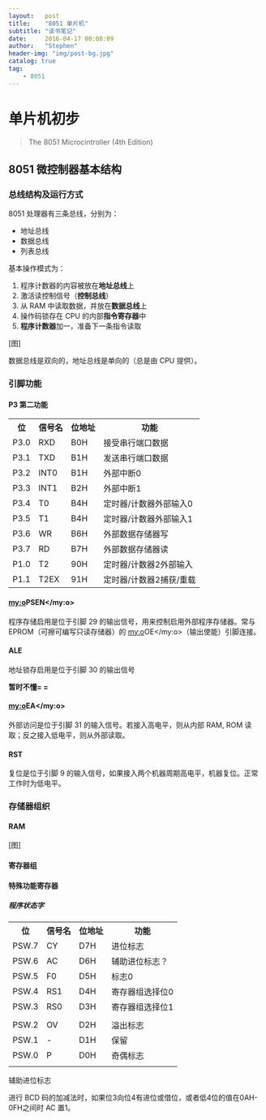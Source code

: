 ```yaml
---
layout:   post
title:    "8051 单片机"
subtitle: "读书笔记"
date:     2016-04-17 00:00:09
author:   "Stephen"
header-img: "img/post-bg.jpg"
catalog: true
tag:
    - 8051
---
```


# 单片机初步

> The 8051 Microcintroller (4th Edition)

## 8051 微控制器基本结构

### 总线结构及运行方式

8051 处理器有三条总线，分别为：

 * 地址总线
 * 数据总线
 * 列表总线
    
基本操作模式为：

 1. 程序计数器的内容被放在**地址总线**上
 2. 激活读控制信号（**控制总线**）
 3. 从 RAM 中读取数据，并放在**数据总线**上
 4. 操作码锁存在 CPU 的内部**指令寄存器**中
 5. **程序计数器**加一，准备下一条指令读取

[图]

数据总线是双向的，地址总线是单向的（总是由 CPU 提供）。

### 引脚功能

#### P3 第二功能

<table>
   <tr>
      <th>位</th>
      <th>信号名</th>
      <th>位地址</th>
      <th>功能</th>
   </tr>
   <tr>
      <td>P3.0</td>
      <td>RXD</td>
      <td>B0H</td>
      <td>接受串行端口数据</td>
   </tr>
   <tr>
      <td>P3.1</td>
      <td>TXD</td>
      <td>B1H</td>
      <td>发送串行端口数据</td>
   </tr>
   <tr>
      <td>P3.2</td>
      <td><my:o>INT0</my:o></td>
      <td>B1H</td>
      <td>外部中断0</td>
   </tr>
   <tr>
      <td>P3.3</td>
      <td><my:o>INT1</my:o></td>
      <td>B2H</td>
      <td>外部中断1</td>
   </tr>
   <tr>
      <td>P3.4</td>
      <td>T0</td>
      <td>B4H</td>
      <td>定时器/计数器外部输入0</td>
   </tr>
   <tr>
      <td>P3.5</td>
      <td>T1</td>
      <td>B4H</td>
      <td>定时器/计数器外部输入1</td>
   </tr>
   <tr>
      <td>P3.6</td>
      <td><my:o>WR</my:o></td>
      <td>B6H</td>
      <td>外部数据存储器写</td>
   </tr>
   <tr>
      <td>P3.7</td>
      <td>RD</td>
      <td>B7H</td>
      <td>外部数据存储器读</td>
   </tr>
   <tr>
      <td>P1.0</td>
      <td>T2</td>
      <td>90H</td>
      <td>定时器/计数器2外部输入</td>
   </tr>
   <tr>
      <td>P1.1</td>
      <td>T2EX</td>
      <td>91H</td>
      <td>定时器/计数器2捕获/重载</td>
   </tr>
</table>


#### <my:o>PSEN</my:o>

程序存储启用是位于引脚 29 的输出信号，用来控制启用外部程序存储器。常与 EPROM（可擦可编写只读存储器）的 <my:o>OE</my:o>（输出使能）引脚连接。

#### ALE

地址锁存启用是位于引脚 30 的输出信号

**暂时不懂= =**

#### <my:o>EA</my:o>

外部访问是位于引脚 31 的输入信号。若接入高电平，则从内部 RAM, ROM 读取；反之接入低电平，则从外部读取。

#### RST

复位是位于引脚 9 的输入信号，如果接入两个机器周期高电平，机器复位。正常工作时为低电平。

### 存储器组织

#### RAM

[图]

#### 寄存器组

#### 特殊功能寄存器

##### 程序状态字

<table>
   <tr>
      <th>位</th>
      <th>信号名</th>
      <th>位地址</th>
      <th>功能</th>
   </tr>
   <tr>
      <td>PSW.7</td>
      <td>CY</td>
      <td>D7H</td>
      <td>进位标志</td>
   </tr>
   <tr>
      <td>PSW.6</td>
      <td>AC</td>
      <td>D6H</td>
      <td>辅助进位标志？</td>
   </tr>
   <tr>
      <td>PSW.5</td>
      <td>F0</td>
      <td>D5H</td>
      <td>标志0</td>
   </tr>
   <tr>
      <td>PSW.4</td>
      <td>RS1</td>
      <td>D4H</td>
      <td>寄存器组选择位0</td>
   </tr>
   <tr>
      <td>PSW.3</td>
      <td>RS0</td>
      <td>D3H</td>
      <td>寄存器组选择位1</td>
   </tr>
   <tr>
      <td></td>
      <td></td>
      <td></td>
      <td></td>
   </tr>
   <tr>
      <td>PSW.2</td>
      <td>OV</td>
      <td>D2H</td>
      <td>溢出标志</td>
   </tr>
   <tr>
      <td>PSW.1</td>
      <td>-</td>
      <td>D1H</td>
      <td>保留</td>
   </tr>
   <tr>
      <td>PSW.0</td>
      <td>P</td>
      <td>D0H</td>
      <td>奇偶标志</td>
   </tr>
   <tr>
      <td></td>
   </tr>
</table>

辅助进位标志

进行 BCD 码的加减法时，如果位3向位4有进位或借位，或者低4位的值在0AH-0FH之间时 AC 置1。






